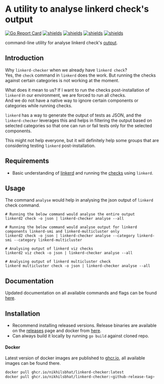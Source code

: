 # A utility to analyse linkerd check's output

[![Go Report Card](https://goreportcard.com/badge/github.com/nikhilsbhat/linkerd-checker)](https://goreportcard.com/report/github.com/nikhilsbhat/linkerd-checker)
[![shields](https://img.shields.io/badge/license-MIT-blue)](https://github.com/nikhilsbhat/linkerd-checker/blob/main/LICENSE)
[![shields](https://godoc.org/github.com/nikhilsbhat/linkerd-checker?status.svg)](https://godoc.org/github.com/nikhilsbhat/linkerd-checker)
[![shields](https://img.shields.io/github/v/tag/nikhilsbhat/linkerd-checker.svg)](https://github.com/nikhilsbhat/linkerd-checker/tags)
[![shields](https://img.shields.io/github/downloads/nikhilsbhat/linkerd-checker/total.svg)](https://github.com/nikhilsbhat/linkerd-checker/releases)

command-line utility for analyse linkerd check's [output](https://linkerd.io/2.14/reference/cli/check/).

## Introduction

Why `linkerd-checker` when we already have `linkerd check`? </br> Yes, the `check` command in `linkerd` does the work. But running the checks against certain categories is not working at the moment.

What does it mean to us? If I want to run the checks post-installation of `linkerd` in our environment, we are forced to run all checks. </br>And we do not have a native way to ignore certain components or categories while running checks.

`linkerd` has a way to generate the output of tests as JSON, and the `linkerd-checker` leverages this and helps in filtering the output based on selected categories so that one can run or fail tests only for the selected components.

This might not help everyone, but it will definitely help some groups that are considering testing `linkerd` post-installation.

## Requirements

* Basic understanding of [linkerd](https://linkerd.io/) and running
  the [checks](https://linkerd.io/2.14/reference/cli/check/) using `linkerd`.

## Usage

The command `analyse` would help in analysing the json output of `linkerd` check command.

```shell
# Running the below command would analyse the entire output
linkerd2 check -o json | linkerd-checker analyse --all

# Running the below command would analyse output for linkerd components linkerd-smi and linkerd-multicluster only
linkerd2 check -o json | linkerd-checker analyse --category linkerd-smi --category linkerd-multicluster

# Analysing output of linkerd viz checks
linkerd2 viz check -o json | linkerd-checker analyse --all

# Analysing output of linkerd multicluster check
linkerd multicluster check -o json | linkerd-checker analyse --all
```

## Documentation

Updated documentation on all available commands and flags can be found [here](https://github.com/nikhilsbhat/linkerd-checker/blob/main/docs/doc/linkerd-checker.md).

## Installation

* Recommend installing released versions. Release binaries are available on the [releases](https://github.com/nikhilsbhat/linkerd-checker/releases) page and docker from [here](https://hub.docker.com/repository/docker/basnik/linkerd-checker).
* Can always build it locally by running `go build` against cloned repo.

#### Docker

Latest version of docker images are published to [ghcr.io](https://github.com/nikhilsbhat/linkerd-checker/pkgs/container/linkerd-checker), all available images can be
found there. </br>

```bash
docker pull ghcr.io/nikhilsbhat/linkerd-checker:latest
docker pull ghcr.io/nikhilsbhat/linkerd-checker:<github-release-tag>
```
